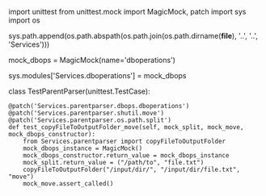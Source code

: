 import unittest
from unittest.mock import MagicMock, patch
import sys
import os

sys.path.append(os.path.abspath(os.path.join(os.path.dirname(__file__), '..', '..', 'Services')))

mock_dbops = MagicMock(name='dboperations')

sys.modules['Services.dboperations'] = mock_dbops

class TestParentParser(unittest.TestCase):

    @patch('Services.parentparser.dbops.dboperations')
    @patch('Services.parentparser.shutil.move')
    @patch('Services.parentparser.os.path.split')
    def test_copyFileToOutputFolder_move(self, mock_split, mock_move, mock_dbops_constructor):
        from Services.parentparser import copyFileToOutputFolder
        mock_dbops_instance = MagicMock()
        mock_dbops_constructor.return_value = mock_dbops_instance
        mock_split.return_value = ("/path/to", "file.txt")
        copyFileToOutputFolder("/input/dir/", "/input/dir/file.txt", "move")
        mock_move.assert_called()
